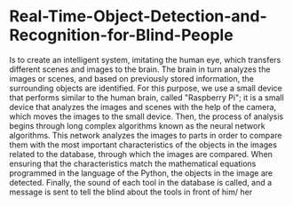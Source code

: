# Real-Time-Object-Detection-and-Recognition-for-Blind-People
 Is to create an intelligent system, imitating the human eye, which transfers different scenes and images to the brain. The brain in turn analyzes the images or scenes, and based on previously stored information, the surrounding objects are identified. For this purpose, we use a small device that performs similar to the human brain, called "Raspberry Pi"; it is a small device that analyzes the images and scenes with the help of the camera, which moves the images to the small device. Then, the process of analysis begins through long complex algorithms known as the neural network algorithms. This network analyzes the images to parts in order to compare them with the most important characteristics of the objects in the images related to the database, through which the images are compared. When ensuring that the characteristics match the mathematical equations programmed in the language of the Python, the objects in the image are detected. Finally, the sound of each tool in the database is called, and a message is sent to tell the blind about the tools in front of him/ her
